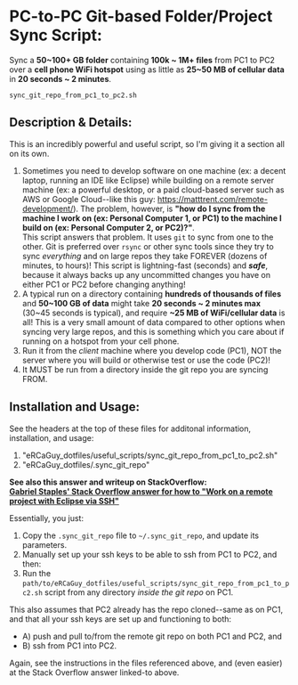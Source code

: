# PC-to-PC Git-based Folder/Project Sync Script: 

Sync a **50\~100+ GB folder** containing **100k \~ 1M+ files** from PC1 to PC2 over a **cell phone WiFi hotspot** using as little as **25\~50 MB of cellular data** in **20 seconds \~ 2 minutes**.

    sync_git_repo_from_pc1_to_pc2.sh

## Description & Details:

This is an incredibly powerful and useful script, so I'm giving it a section all on its own. 

1. Sometimes you need to develop software on one machine (ex: a decent laptop, running an IDE like Eclipse) 
   while building on a remote server machine (ex: a powerful desktop, or a paid cloud-based server such as 
   AWS or Google Cloud--like this guy: https://matttrent.com/remote-development/). The problem, however, 
   is **"how do I sync from the machine I work on (ex: Personal Computer 1, or PC1) to the machine I build on
   (ex: Personal Computer 2, or PC2)?"**.  
   This script answers that problem. It uses `git` to sync from one to the other. Git is 
   preferred over `rsync` or other sync tools since they try to sync *everything* and on large repos 
   they take FOREVER (dozens of minutes, to hours)! This script is lightning-fast (seconds) and 
   ***safe***, because it always backs up any uncommitted changes you have on either PC1 or PC2
   before changing anything!
1. A typical run on a directory containing **hundreds of thousands of files** and **50~100 GB of data** might take **20 seconds ~ 2 minutes max** (30\~45 seconds is typical), and require **\~25 MB of WiFi/cellular data** is all! This is a very small amount of data compared to other options when syncing very large repos, and this is something which you care about if running on a hotspot from your cell phone.
1. Run it from the *client* machine where you develop code (PC1), NOT the server where you will build or otherwise test or use the code (PC2)!
1. It MUST be run from a directory inside the git repo you are syncing FROM.

## Installation and Usage:

See the headers at the top of these files for additonal information, installation, and usage:

1. "eRCaGuy_dotfiles/useful_scripts/sync_git_repo_from_pc1_to_pc2.sh"
2. "eRCaGuy_dotfiles/.sync_git_repo"

**See also this answer and writeup on StackOverflow:  
[Gabriel Staples' Stack Overflow answer for how to "Work on a remote project with Eclipse via SSH"](https://stackoverflow.com/questions/4216822/work-on-a-remote-project-with-eclipse-via-ssh/60315754#60315754)**

Essentially, you just:

1. Copy the `.sync_git_repo` file to `~/.sync_git_repo`, and update its parameters.
1. Manually set up your ssh keys to be able to ssh from PC1 to PC2, and then:
1. Run the `path/to/eRCaGuy_dotfiles/useful_scripts/sync_git_repo_from_pc1_to_pc2.sh` script from any directory *inside the git repo* on PC1. 

This also assumes that PC2 already has the repo cloned--same as on PC1, and that all your ssh keys are set up and functioning to both:

- A) push and pull to/from the remote git repo on both PC1 and PC2, and 
- B) ssh from PC1 into PC2. 

Again, see the instructions in the files referenced above, and (even easier) at the Stack Overflow answer linked-to above. 
